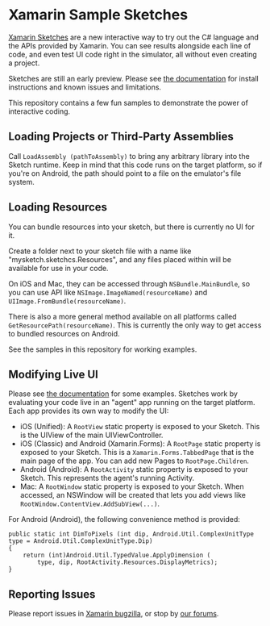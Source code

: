 Xamarin Sample Sketches
=======================

[Xamarin Sketches](http://developer.xamarin.com/guides/cross-platform/sketches/)
are a new interactive way to try out the C# language and the APIs provided by
Xamarin. You can see results alongside each line of code, and even test UI code
right in the simulator, all without even creating a project.

Sketches are still an early preview. Please see [the documentation](http://developer.xamarin.com/guides/cross-platform/sketches/)
for install instructions and known issues and limitations.

This repository contains a few fun samples to demonstrate the power of interactive
coding.

Loading Projects or Third-Party Assemblies
-----------------------------------------

Call `LoadAssembly (pathToAssembly)` to bring any arbitrary library into
the Sketch runtime. Keep in mind that this code runs on the target platform,
so if you're on Android, the path should point to a file on the emulator's
file system.

Loading Resources
-----------------

You can bundle resources into your sketch, but there is currently no UI for it.

Create a folder next to your sketch file with a name like
"mysketch.sketchcs.Resources", and any files placed within will be available
for use in your code.

On iOS and Mac, they can be accessed through `NSBundle.MainBundle`, so you can
use API like `NSImage.ImageNamed(resourceName)` and
`UIImage.FromBundle(resourceName)`.

There is also a more general method available on all platforms called
`GetResourcePath(resourceName)`. This is currently the only way to get access
to bundled resources on Android.

See the samples in this repository for working examples.

Modifying Live UI
-----------------

Please see [the documentation](http://developer.xamarin.com/guides/cross-platform/sketches/)
for some examples. Sketches work by evaluating your code live in an "agent" app
running on the target platform. Each app provides its own way to modify the UI:

* iOS (Unified): A `RootView` static property is exposed to your Sketch. This
  is the UIView of the main UIViewController.
* iOS (Classic) and Android (Xamarin.Forms): A `RootPage` static property is
  exposed to your Sketch. This is a `Xamarin.Forms.TabbedPage` that is the
  main page of the app. You can add new Pages to `RootPage.Children`.
* Android (Android): A `RootActivity` static property is exposed to your Sketch.
  This represents the agent's running Activity.
* Mac: A `RootWindow` static property is exposed to your Sketch. When accessed,
  an NSWindow will be created that lets you add views like
  `RootWindow.ContentView.AddSubView(...)`.

For Android (Android), the following convenience method is provided:

	public static int DimToPixels (int dip, Android.Util.ComplexUnitType type = Android.Util.ComplexUnitType.Dip)
	{
		return (int)Android.Util.TypedValue.ApplyDimension (
			type, dip, RootActivity.Resources.DisplayMetrics);
	}

Reporting Issues
----------------

Please report issues in [Xamarin bugzilla](https://bugzilla.xamarin.com/enter_bug.cgi?product=Xamarin%20Studio&component=Sketches),
or stop by [our forums](http://forums.xamarin.com/categories/sketches).
